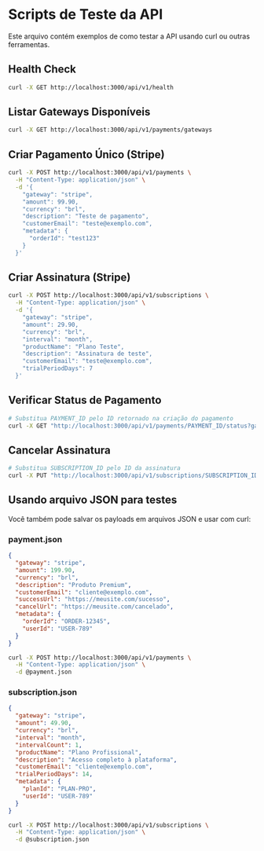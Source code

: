 # Scripts de Teste da API

Este arquivo contém exemplos de como testar a API usando curl ou outras ferramentas.

## Health Check

```bash
curl -X GET http://localhost:3000/api/v1/health
```

## Listar Gateways Disponíveis

```bash
curl -X GET http://localhost:3000/api/v1/payments/gateways
```

## Criar Pagamento Único (Stripe)

```bash
curl -X POST http://localhost:3000/api/v1/payments \
  -H "Content-Type: application/json" \
  -d '{
    "gateway": "stripe",
    "amount": 99.90,
    "currency": "brl",
    "description": "Teste de pagamento",
    "customerEmail": "teste@exemplo.com",
    "metadata": {
      "orderId": "test123"
    }
  }'
```

## Criar Assinatura (Stripe)

```bash
curl -X POST http://localhost:3000/api/v1/subscriptions \
  -H "Content-Type: application/json" \
  -d '{
    "gateway": "stripe",
    "amount": 29.90,
    "currency": "brl",
    "interval": "month",
    "productName": "Plano Teste",
    "description": "Assinatura de teste",
    "customerEmail": "teste@exemplo.com",
    "trialPeriodDays": 7
  }'
```

## Verificar Status de Pagamento

```bash
# Substitua PAYMENT_ID pelo ID retornado na criação do pagamento
curl -X GET "http://localhost:3000/api/v1/payments/PAYMENT_ID/status?gateway=stripe"
```

## Cancelar Assinatura

```bash
# Substitua SUBSCRIPTION_ID pelo ID da assinatura
curl -X PUT "http://localhost:3000/api/v1/subscriptions/SUBSCRIPTION_ID/cancel?gateway=stripe"
```

## Usando arquivo JSON para testes

Você também pode salvar os payloads em arquivos JSON e usar com curl:

### payment.json
```json
{
  "gateway": "stripe",
  "amount": 199.90,
  "currency": "brl",
  "description": "Produto Premium",
  "customerEmail": "cliente@exemplo.com",
  "successUrl": "https://meusite.com/sucesso",
  "cancelUrl": "https://meusite.com/cancelado",
  "metadata": {
    "orderId": "ORDER-12345",
    "userId": "USER-789"
  }
}
```

```bash
curl -X POST http://localhost:3000/api/v1/payments \
  -H "Content-Type: application/json" \
  -d @payment.json
```

### subscription.json
```json
{
  "gateway": "stripe",
  "amount": 49.90,
  "currency": "brl",
  "interval": "month",
  "intervalCount": 1,
  "productName": "Plano Profissional",
  "description": "Acesso completo à plataforma",
  "customerEmail": "cliente@exemplo.com",
  "trialPeriodDays": 14,
  "metadata": {
    "planId": "PLAN-PRO",
    "userId": "USER-789"
  }
}
```

```bash
curl -X POST http://localhost:3000/api/v1/subscriptions \
  -H "Content-Type: application/json" \
  -d @subscription.json
```
